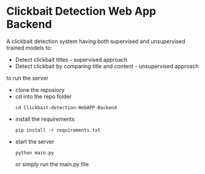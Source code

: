 # Clickbait Detection Web App Backend

A clickbait detection system having both supervised and unsupervised trained models to:
* Detect clickbait titles - supervised approach
* Detect clickbait by comparing title and content - unsupervised approach

to run the server
* clone the reposiory
* cd into the repo folder
  ```
  cd Clickbait-detection-WebAPP-Backend
  ```
* install the requirements
  ```
  pip install -r requirements.txt
  ```
* start the server
  ```
  python main.py
  ```
  or simply run the main.py file
